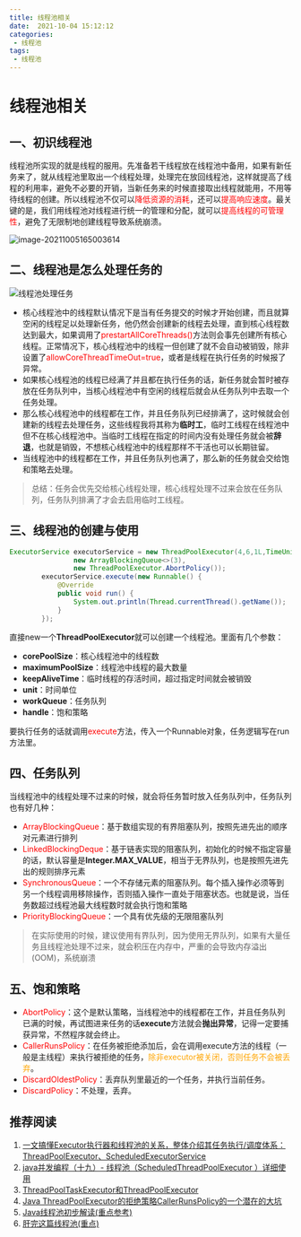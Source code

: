 ```yaml
---
title: 线程池相关
date:  2021-10-04 15:12:12  
categories: 
 - 线程池
tags: 
 - 线程池
---
```


# 线程池相关

## 一、初识线程池

​	线程池所实现的就是线程的服用。先准备若干线程放在线程池中备用，如果有新任务来了，就从线程池里取出一个线程处理，处理完在放回线程池，这样就提高了线程的利用率，避免不必要的开销，当新任务来的时候直接取出线程就能用，不用等待线程的创建。所以线程池不仅可以<font color=red>降低资源的消耗</font>，还可以<font color=red>提高响应速度</font>。最关键的是，我们用线程池对线程进行统一的管理和分配，就可以<font color=red>提高线程的可管理性</font>，避免了无限制地创建线程导致系统崩溃。

![image-20211005165003614](https://gitee.com/zelen/IMG/raw/master/PicGo/image-20211005165003614.png)

<!-- more -->

## 二、线程池是怎么处理任务的

![线程池处理任务](https://gitee.com/zelen/IMG/raw/master/PicGo/image-20211004151759966.png)

- 核心线程池中的线程默认情况下是当有任务提交的时候才开始创建，而且就算空闲的线程足以处理新任务，他仍然会创建新的线程去处理，直到核心线程数达到最大，如果调用了<font color='red'>prestartAllCoreThreads()</font>方法则会事先创建所有核心线程。正常情况下，核心线程池中的线程一但创建了就不会自动被销毁，除非设置了<font color='red'>allowCoreThreadTimeOut=true</font>，或者是线程在执行任务的时候报了异常。
- 如果核心线程池的线程已经满了并且都在执行任务的话，新任务就会暂时被存放在任务队列中，当核心线程池中有空闲的线程后就会从任务队列中去取一个任务处理。
- 那么核心线程池中的线程都在工作，并且任务队列已经排满了，这时候就会创建新的线程去处理任务，这些线程我将其称为**临时工**，临时工线程在线程池中但不在核心线程池中。当临时工线程在指定的时间内没有处理任务就会被**辞退**，也就是销毁，不想核心线程池中的线程那样不干活也可以长期驻留。
- 当线程池中的线程都在工作，并且任务队列也满了，那么新的任务就会交给饱和策略去处理。

> 总结：任务会优先交给核心线程处理，核心线程处理不过来会放在任务队列，任务队列排满了才会去启用临时工线程。

## 三、线程池的创建与使用

```java
ExecutorService executorService = new ThreadPoolExecutor(4,6,1L,TimeUnit.SECONDS,
                new ArrayBlockingQueue<>(3),
                new ThreadPoolExecutor.AbortPolicy());
        executorService.execute(new Runnable() {
            @Override
            public void run() {
                System.out.println(Thread.currentThread().getName());
            }
        });
```

直接new一个**ThreadPoolExecutor**就可以创建一个线程池。里面有几个参数：

- **corePoolSize**：核心线程池中的线程数
- **maximumPoolSize**：线程池中线程的最大数量
- **keepAliveTime**：临时线程的存活时间，超过指定时间就会被销毁
- **unit**：时间单位
- **workQueue**：任务队列
- **handle**：饱和策略

要执行任务的话就调用<font color='red'>execute</font>方法，传入一个Runnable对象，任务逻辑写在run方法里。

## 四、任务队列

​	当线程池中的线程处理不过来的时候，就会将任务暂时放入任务队列中，任务队列也有好几种：

- <font color='red'>ArrayBlockingQueue</font>：基于数组实现的有界阻塞队列，按照先进先出的顺序对元素进行排列
- <font color='red'>LinkedBlockingDeque</font>：基于链表实现的阻塞队列，初始化的时候不指定容量的话，默认容量是**Integer.MAX_VALUE**，相当于无界队列，也是按照先进先出的规则排序元素
- <font color='red'>SynchronousQueue</font>：一个不存储元素的阻塞队列。每个插入操作必须等到另一个线程调用移除操作，否则插入操作一直处于阻塞状态。也就是说，当任务数超过线程池最大线程数时就会执行饱和策略
- <font color='red'>PriorityBlockingQueue</font>：一个具有优先级的无限阻塞队列

> 在实际使用的时候，建议使用有界队列，因为使用无界队列，如果有大量任务且线程池处理不过来，就会积压在内存中，严重的会导致内存溢出(OOM)，系统崩溃

## 五、饱和策略

- <font color='red'>AbortPolicy</font>：这个是默认策略，当线程池中的线程都在工作，并且任务队列已满的时候，再试图进来任务的话**execute**方法就会**抛出异常**，记得一定要捕获异常，不然程序就会终止。
- <font color='red'>CallerRunsPolicy</font>：在任务被拒绝添加后，会在调用execute方法的线程（一般是主线程）来执行被拒绝的任务，<font color='orange'>除非executor被关闭，否则任务不会被丢弃</font>。
- <font color='red'>DiscardOldestPolicy</font>：丢弃队列里最近的一个任务，并执行当前任务。
- <font color='red'>DiscardPolicy</font>：不处理，丢弃。

## 推荐阅读

1. [一文搞懂Executor执行器和线程池的关系，整体介绍其任务执行/调度体系：ThreadPoolExecutor、ScheduledExecutorService](https://blog.csdn.net/f641385712/article/details/105270194)
2. [java并发编程（十九）- 线程池（ScheduledThreadPoolExecutor ）详细使用](https://blog.csdn.net/a1173537204/article/details/89852613)
3. [ThreadPoolTaskExecutor和ThreadPoolExecutor](https://www.cnblogs.com/zouhong/p/13206920.html)
4. [Java ThreadPoolExecutor的拒绝策略CallerRunsPolicy的一个潜在的大坑](https://blog.csdn.net/w605283073/article/details/89930497)
5. [Java线程池初步解读(重点参考)](https://mp.weixin.qq.com/s?__biz=MzA3MDA1MTgzMA==&mid=2247484944&idx=1&sn=f0edeb48176ddf9bf5dfa017432ece7e&chksm=9ec3f489a9b47d9f2452321d0cf10312ee6531449b92c14beb6a8510d1f9d0792f4c43ac74c9&scene=178&cur_album_id=1402315038182162433#rd)
6. [肝完这篇线程池(重点)](https://mp.weixin.qq.com/s?__biz=MzI0ODk2NDIyMQ==&mid=2247488182&idx=1&sn=58c058525d66ef8ce78fb8549c989489&chksm=e999e7a4deee6eb2284560e8ae072be520a8b173d02ceae12404db0d968b2658d541f12b5c95&token=1997065385&lang=zh_CN#rd)
